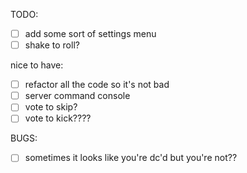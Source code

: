 TODO:
- [ ] add some sort of settings menu
- [ ] shake to roll?

nice to have:
- [ ] refactor all the code so it's not bad
- [ ] server command console
- [ ] vote to skip?
- [ ] vote to kick????

BUGS:
- [ ] sometimes it looks like you're dc'd but you're not??
